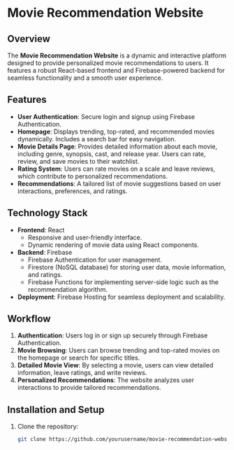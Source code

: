 # Movie Recommendation Website

## Overview
The **Movie Recommendation Website** is a dynamic and interactive platform designed to provide personalized movie recommendations to users. It features a robust React-based frontend and Firebase-powered backend for seamless functionality and a smooth user experience.

## Features
- **User Authentication**: Secure login and signup using Firebase Authentication.
- **Homepage**: Displays trending, top-rated, and recommended movies dynamically. Includes a search bar for easy navigation.
- **Movie Details Page**: Provides detailed information about each movie, including genre, synopsis, cast, and release year. Users can rate, review, and save movies to their watchlist.
- **Rating System**: Users can rate movies on a scale and leave reviews, which contribute to personalized recommendations.
- **Recommendations**: A tailored list of movie suggestions based on user interactions, preferences, and ratings.

## Technology Stack
- **Frontend**: React
  - Responsive and user-friendly interface.
  - Dynamic rendering of movie data using React components.
- **Backend**: Firebase
  - Firebase Authentication for user management.
  - Firestore (NoSQL database) for storing user data, movie information, and ratings.
  - Firebase Functions for implementing server-side logic such as the recommendation algorithm.
- **Deployment**: Firebase Hosting for seamless deployment and scalability.

## Workflow
1. **Authentication**: Users log in or sign up securely through Firebase Authentication.
2. **Movie Browsing**: Users can browse trending and top-rated movies on the homepage or search for specific titles.
3. **Detailed Movie View**: By selecting a movie, users can view detailed information, leave ratings, and write reviews.
4. **Personalized Recommendations**: The website analyzes user interactions to provide tailored recommendations.

## Installation and Setup
1. Clone the repository:
   ```bash
   git clone https://github.com/yourusername/movie-recommendation-website.git
